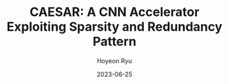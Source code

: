 ---
layout: publication_info  # FIXED! DO NOT CHANGE!
author: "Hoyeon Ryu"   # your name (do not specify the publication authors, please specify publication authors at "pub_authors")
title:  "CAESAR: A CNN Accelerator Exploiting Sparsity and Redundancy Pattern"  # publication title
date:   2023-06-25  # publication date (not the blog posting date...)

description: |  # provide a brief explanation of your work!
    TBD

params:
    pub_authors:  # publication authors
        - "/members/seongwook_kim"
        - "/members/yongjun_kim"
        - "/members/gwangeun_byeon"    # if you have author URL in this website, specify the author using the URL
        - "/members/seokin_hong"

    pub_venue: "2023 International Technical Conference on Circuits/Systems, Computers, and Communications (ITC-CSCC)"  # full venue name (conference and journal name)

    pub_url: https://ieeexplore.ieee.org/abstract/document/10212679  # URL to get access to the publication (comment this line if you don't have publicaiton URL)
    pub_thumbnail: "thumbnail.png"  # image of the thumbnail (comment this line if you don't have any thumbnail to reveal)

    pub_abstract: |  # abstract of your publication
        Convolutional Neural Networks (CNN) have shown outstanding performance in many computer vision applications. However, CNN Inference on mobile and edge devices is challenging due to high computation demands. Recently, many prior studies have tried to address this challenge by reducing the data precision with quantization techniques, leading to abundant redundancy in the CNN models. This paper proposes CAESAR, a CNN accelerator that eliminates redundant computations to reduce the computation demands of CNN inference. By analyzing the computation pattern of the convolution layer, CAESAR predicts the location where the redundant computations occur and removes them in the executions. After that, CAESAR remaps the remaining effectual computations on the processing elements originally mapped to the redundant computations so that all processing elements are fully utilized. Based on our evaluation with a cycle-level microarchitecture simulator, CAESAR achieves an overall speedup of up to 2.13x and saves energy by 78% over the TPU-like baseline accelerator.

    pub_keywords:  # keywords of your publication
        - Performance evaluation
        - Energy consumption
        - Quantization (signal)
        - Microarchitecture
        - Convolution
        - Termination of employment
        - Energy efficiency
        - Accelerator
        - Convolution Neural Network
        - Computation Reuse

    # Publication Classes: choose one of the class specified below (see more details at "config.yaml")
    #   - ACC : Accelerator
    #   - MS  : Memory System
    #   - CA  : Computer Architecture
    #   - OS  : Operating Systems
    #   - NDP : Near Data Processing / Processing In Memory
    pub_class: "ACC"  # choose any class of the publication
---